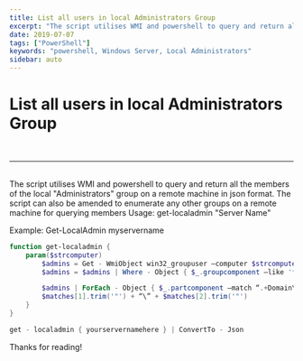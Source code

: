 ```yaml
---
title: List all users in local Administrators Group
excerpt: "The script utilises WMI and powershell to query and return all the members of the local 'Administrators' group on a remote machine in json format."
date: 2019-07-07
tags: ["PowerShell"]
keywords: "powershell, Windows Server, Local Administrators"
sidebar: auto
---
```


# List all users in local Administrators Group

<br>
<hr>
<br>
The script utilises WMI and powershell to query and return all the members of the local "Administrators" group on a remote machine in json format.
The script can also be amended to enumerate any other groups on a remote machine for querying members
Usage: get-localadmin "Server Name"
 
Example: Get-LocalAdmin myservername

```powershell
function get-localadmin {
    param($strcomputer)
        $admins = Get - WmiObject win32_groupuser –computer $strcomputer
        $admins = $admins | Where - Object { $_.groupcomponent –like '*"Administrators"' }

        $admins | ForEach - Object { $_.partcomponent –match “.+Domain\=(.+) \, Name\=(.+)$” > $nul
        $matches[1].trim('"') + “\” + $matches[2].trim('"')
    }
}

get - localadmin { yourservernamehere } | ConvertTo - Json
```

Thanks for reading!
